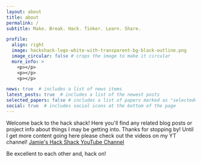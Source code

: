 ```yaml
---
layout: about
title: about
permalink: /
subtitle: Make. Break. Hack. Tinker. Learn. Share.

profile:
  align: right
  image: hackshack-logo-white-with-transparent-bg-black-outline.png
  image_circular: false # crops the image to make it circular
  more_info: >
    <p></p>
    <p></p>
    <p></p>

news: true  # includes a list of news items
latest_posts: true  # includes a list of the newest posts
selected_papers: false # includes a list of papers marked as "selected={true}"
social: true  # includes social icons at the bottom of the page
---
```


Welcome back to the hack shack! Here you'll find any related blog posts or project info about things I may be getting into.
Thanks for stopping by! 
Until I get more content going here please check out the videos on my YT channel!
[Jamie's Hack Shack YouTube Channel](https://www.youtube.com/@JamiesHackShack)


Be excellent to each other and, hack on!




